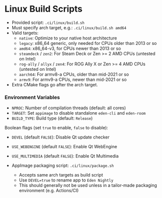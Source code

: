 # Linux Build Scripts

* Provided script: `.ci/linux/build.sh`
* Must specify arch target, e.g.: `.ci/linux/build.sh amd64`
* Valid targets:
  * `native`: Optimize to your native host architecture
  * `legacy`: x86\_64 generic, only needed for CPUs older than 2013 or so
  * `amd64`: x86\_64-v3, for CPUs newer than 2013 or so
  * `steamdeck` / `zen2`: For Steam Deck or Zen >= 2 AMD CPUs (untested on Intel)
  * `rog-ally` / `allyx` / `zen4`: For ROG Ally X or Zen >= 4 AMD CPUs (untested on Intel)
  * `aarch64`: For armv8-a CPUs, older than mid-2021 or so
  * `armv9`: For armv9-a CPUs, newer than mid-2021 or so
* Extra CMake flags go after the arch target.

### Environment Variables

* `NPROC`: Number of compilation threads (default: all cores)
* `TARGET`: Set `appimage` to disable standalone `eden-cli` and `eden-room`
* `BUILD_TYPE`: Build type (default: `Release`)

Boolean flags (set `true` to enable, `false` to disable):

* `DEVEL` (default `FALSE`): Disable Qt update checker
* `USE_WEBENGINE` (default `FALSE`): Enable Qt WebEngine
* `USE_MULTIMEDIA` (default `FALSE`): Enable Qt Multimedia

* AppImage packaging script: `.ci/linux/package.sh`

  * Accepts same arch targets as build script
  * Use `DEVEL=true` to rename app to `Eden Nightly`
  * This should generally not be used unless in a tailor-made packaging environment (e.g. Actions/CI)